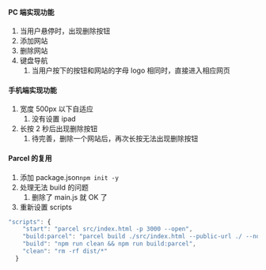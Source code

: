 <a name="lLblp"></a>

#### PC 端实现功能

1. 当用户悬停时，出现删除按钮
1. 添加网站
1. 删除网站
1. 键盘导航
   1. 当用户按下的按钮和网站的字母 logo 相同时，直接进入相应网页
      <a name="IbGx4"></a>

#### 手机端实现功能

1. 宽度 500px 以下自适应
   1. 没有设置 ipad
2. 长按 2 秒后出现删除按钮
   1. 待完善，删除一个网站后，再次长按无法出现删除按钮
      <a name="VDF6h"></a>

#### Parcel 的复用

1. 添加 package.json`npm init -y`
2. 处理无法 build 的问题
   1. 删除了 main.js 就 OK 了
3. 重新设置 scripts

```javascript
"scripts": {
    "start": "parcel src/index.html -p 3000 --open",
    "build:parcel": "parcel build ./src/index.html --public-url ./ --no-source-maps",
    "build": "npm run clean && npm run build:parcel",
    "clean": "rm -rf dist/*"
  }
```

<br />
